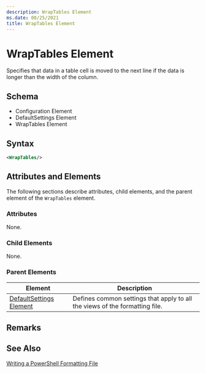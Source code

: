 ```yaml
---
description: WrapTables Element
ms.date: 08/25/2021
title: WrapTables Element
---
```

# WrapTables Element

Specifies that data in a table cell is moved to the next line if the data is longer than the width
of the column.

## Schema

- Configuration Element
- DefaultSettings Element
- WrapTables Element

## Syntax

```xml
<WrapTables/>
```

## Attributes and Elements

The following sections describe attributes, child elements, and the parent element of the
`WrapTables` element.

### Attributes

None.

### Child Elements

None.

### Parent Elements

|Element|Description|
|-------------|-----------------|
|[DefaultSettings Element](./defaultsettings-element-format.md)|Defines common settings that apply to all the views of the formatting file.|

## Remarks

## See Also

[Writing a PowerShell Formatting File](./writing-a-powershell-formatting-file.md)
